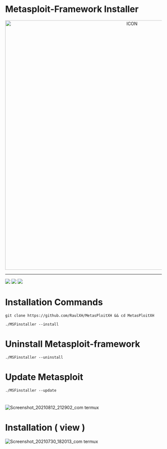 # Metasploit-Framework Installer
<p align="center"><img src="https://www.diegomacedo.com.br/wp-content/uploads/2016/09/Metasploit-msf.png" alt="ICON" align="center" border="0" width="800" height="auto"></p>
<hr>

![](https://img.shields.io/github/stars/RaulXH/MetasPloitXH?style=flat-square&logo=Github) ![](https://badges.pufler.dev/visits/RaulXH/MetasPloitXH?style=flat-square&logo=Github) ![](https://img.shields.io/badge/Metasploit-Termux-green?style=for-the-badge&logo=Github)

# Installation Commands
```
git clone https://github.com/RaulXH/MetasPloitXH && cd MetasPloitXH

./MSFinstaller --install
```

# Uninstall Metasploit-framework
```
./MSFinstaller --uninstall

```
# Update Metasploit
```
./MSFinstaller --update
```
#
![Screenshot_20210812_212902_com termux](https://user-images.githubusercontent.com/77165035/129297110-3cb7d27a-929f-4c67-b84f-8cc7a1ca3dfc.jpg)
# Installation ( view )
![Screenshot_20210730_182013_com termux](https://user-images.githubusercontent.com/77165035/127720476-44764eda-d4fc-487e-955b-d9f521c52191.jpg)
#

